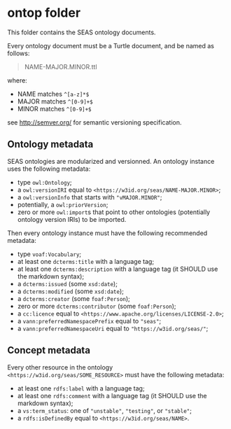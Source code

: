 # ontop folder

This folder contains the SEAS ontology documents. 

Every ontology document must be a Turtle document, and be named as follows:

> NAME-MAJOR.MINOR.ttl

where:

- NAME matches `^[a-z]*$`
- MAJOR matches `^[0-9]+$`
- MINOR matches `^[0-9]+$`

see http://semver.org/ for semantic versioning specification.

## Ontology metadata

SEAS ontologies are modularized and versionned. An ontology instance uses the following metadata:

- type `owl:Ontology`;
- a `owl:versionIRI` equal to `<https://w3id.org/seas/NAME-MAJOR.MINOR>`;
- a `owl:versionInfo` that starts with `"vMAJOR.MINOR"`;
- potentially, a `owl:priorVersion`;
- zero or more `owl:import`s that point to other ontologies (potentially ontology version IRIs) to be imported.


Then every ontology instance must have the following recommended metadata:

- type `voaf:Vocabulary`;
- at least one `dcterms:title` with a language tag;
- at least one `dcterms:description` with a language tag (it SHOULD use the markdown syntax);
- a `dcterms:issued` (some `xsd:date`);
- a `dcterms:modified` (some `xsd:date`);
- a `dcterms:creator` (some `foaf:Person`);
- zero or more `dcterms:contributor` (some `foaf:Person`);
- a `cc:licence` equal to `<https://www.apache.org/licenses/LICENSE-2.0>`;
- a `vann:preferredNamespacePrefix` equal to `"seas"`;
- a `vann:preferredNamespaceUri` equal to `"https://w3id.org/seas/"`;

## Concept metadata

Every other resource in the ontology `<https://w3id.org/seas/SOME_RESOURCE>` must have the following metadata:

- at least one `rdfs:label` with a language tag;
- at least one `rdfs:comment` with a language tag (it SHOULD use the markdown syntax);
- a `vs:term_status`: one of `"unstable"`, `"testing"`, or `"stable"`;
- a `rdfs:isDefinedBy` equal to `<https://w3id.org/seas/NAME>`.

